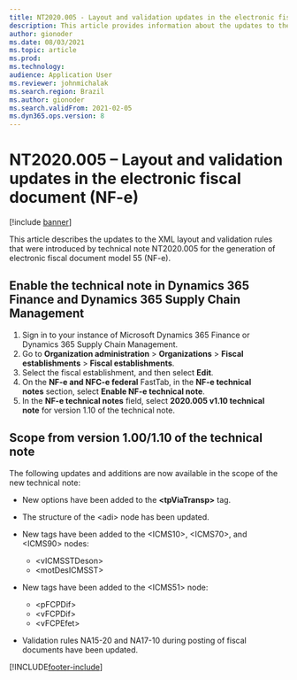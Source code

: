 ```yaml
---
title: NT2020.005 - Layout and validation updates in the electronic fiscal document (NF-e)
description: This article provides information about the updates to the XML layout and validation rules in technical note NT2020.005.
author: gionoder
ms.date: 08/03/2021
ms.topic: article
ms.prod: 
ms.technology: 
audience: Application User
ms.reviewer: johnmichalak
ms.search.region: Brazil
ms.author: gionoder
ms.search.validFrom: 2021-02-05
ms.dyn365.ops.version: 8
---
```


# NT2020.005 – Layout and validation updates in the electronic fiscal document (NF-e)

[!include [banner](../../includes/banner.md)]

This article describes the updates to the XML layout and validation rules that were introduced by technical note NT2020.005 for the generation of electronic fiscal document model 55 (NF-e).

## Enable the technical note in Dynamics 365 Finance and Dynamics 365 Supply Chain Management

1. Sign in to your instance of Microsoft Dynamics 365 Finance or Dynamics 365 Supply Chain Management.
2. Go to **Organization administration** \> **Organizations** \> **Fiscal establishments** \> **Fiscal establishments**.
3. Select the fiscal establishment, and then select **Edit**.
4. On the **NF-e and NFC-e federal** FastTab, in the **NF-e technical notes** section, select **Enable NF-e technical note**.
5. In the **NF-e technical notes** field, select **2020.005 v1.10 technical note** for version 1.10 of the technical note.

## Scope from version 1.00/1.10 of the technical note

The following updates and additions are now available in the scope of the new technical note:

- New options have been added to the **&lt;tpViaTransp&gt;** tag.
- The structure of the &lt;adi&gt; node has been updated.
- New tags have been added to the &lt;ICMS10&gt;, &lt;ICMS70&gt;, and &lt;ICMS90&gt; nodes:

    - &lt;vICMSSTDeson&gt;
    - &lt;motDesICMSST&gt;

- New tags have been added to the &lt;ICMS51&gt; node:

    - &lt;pFCPDif&gt;
    - &lt;vFCPDif&gt;
    - &lt;vFCPEfet&gt;

- Validation rules NA15-20 and NA17-10 during posting of fiscal documents have been updated.

[!INCLUDE[footer-include](../../../includes/footer-banner.md)]
